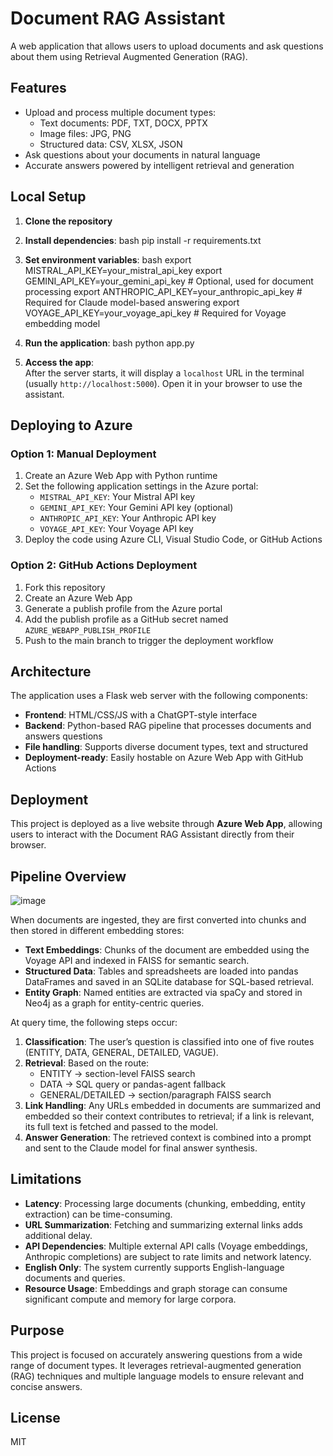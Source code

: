 
# Document RAG Assistant

A web application that allows users to upload documents and ask questions about them using Retrieval Augmented Generation (RAG).

## Features

- Upload and process multiple document types:
  - Text documents: PDF, TXT, DOCX, PPTX
  - Image files: JPG, PNG
  - Structured data: CSV, XLSX, JSON
- Ask questions about your documents in natural language
- Accurate answers powered by intelligent retrieval and generation

## Local Setup

1. **Clone the repository**
2. **Install dependencies**:
   bash
   pip install -r requirements.txt
   
3. **Set environment variables**:
   bash
   export MISTRAL_API_KEY=your_mistral_api_key
   export GEMINI_API_KEY=your_gemini_api_key            # Optional, used for document processing
   export ANTHROPIC_API_KEY=your_anthropic_api_key      # Required for Claude model-based answering
   export VOYAGE_API_KEY=your_voyage_api_key            # Required for Voyage embedding model
   
4. **Run the application**:
   bash
   python app.py
   
5. **Access the app**:  
   After the server starts, it will display a `localhost` URL in the terminal (usually `http://localhost:5000`). Open it in your browser to use the assistant.

## Deploying to Azure

### Option 1: Manual Deployment

1. Create an Azure Web App with Python runtime
2. Set the following application settings in the Azure portal:
   - `MISTRAL_API_KEY`: Your Mistral API key
   - `GEMINI_API_KEY`: Your Gemini API key (optional)
   - `ANTHROPIC_API_KEY`: Your Anthropic API key
   - `VOYAGE_API_KEY`: Your Voyage API key
3. Deploy the code using Azure CLI, Visual Studio Code, or GitHub Actions

### Option 2: GitHub Actions Deployment

1. Fork this repository
2. Create an Azure Web App
3. Generate a publish profile from the Azure portal
4. Add the publish profile as a GitHub secret named `AZURE_WEBAPP_PUBLISH_PROFILE`
5. Push to the main branch to trigger the deployment workflow

## Architecture

The application uses a Flask web server with the following components:
- **Frontend**: HTML/CSS/JS with a ChatGPT-style interface
- **Backend**: Python-based RAG pipeline that processes documents and answers questions
- **File handling**: Supports diverse document types, text and structured
- **Deployment-ready**: Easily hostable on Azure Web App with GitHub Actions

## Deployment

This project is deployed as a live website through **Azure Web App**, allowing users to interact with the Document RAG Assistant directly from their browser.

## Pipeline Overview
![image](https://github.com/user-attachments/assets/4d99432e-4f1e-4a98-9a53-53aef838af99)


When documents are ingested, they are first converted into chunks and then stored in different embedding stores:

- **Text Embeddings**: Chunks of the document are embedded using the Voyage API and indexed in FAISS for semantic search.
- **Structured Data**: Tables and spreadsheets are loaded into pandas DataFrames and saved in an SQLite database for SQL-based retrieval.
- **Entity Graph**: Named entities are extracted via spaCy and stored in Neo4j as a graph for entity-centric queries.

At query time, the following steps occur:

1. **Classification**: The user’s question is classified into one of five routes (ENTITY, DATA, GENERAL, DETAILED, VAGUE).
2. **Retrieval**: Based on the route:
   - ENTITY → section-level FAISS search
   - DATA   → SQL query or pandas-agent fallback
   - GENERAL/DETAILED → section/paragraph FAISS search
3. **Link Handling**: Any URLs embedded in documents are summarized and embedded so their context contributes to retrieval; if a link is relevant, its full text is fetched and passed to the model.
4. **Answer Generation**: The retrieved context is combined into a prompt and sent to the Claude model for final answer synthesis.

## Limitations

- **Latency**: Processing large documents (chunking, embedding, entity extraction) can be time-consuming.
- **URL Summarization**: Fetching and summarizing external links adds additional delay.
- **API Dependencies**: Multiple external API calls (Voyage embeddings, Anthropic completions) are subject to rate limits and network latency.
- **English Only**: The system currently supports English-language documents and queries.
- **Resource Usage**: Embeddings and graph storage can consume significant compute and memory for large corpora.

## Purpose

This project is focused on accurately answering questions from a wide range of document types. It leverages retrieval-augmented generation (RAG) techniques and multiple language models to ensure relevant and concise answers.

## License

MIT